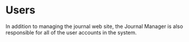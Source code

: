 # Users

In addition to managing the journal web site, the Journal Manager is also responsible for all of the user accounts in the system.